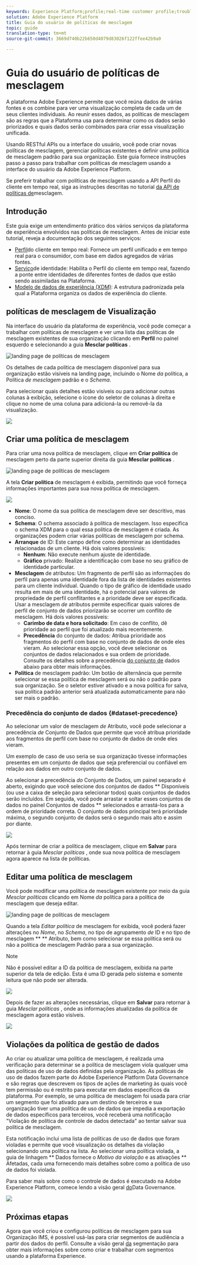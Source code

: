 ```yaml
---
keywords: Experience Platform;profile;real-time customer profile;troubleshooting;API
solution: Adobe Experience Platform
title: Guia do usuário de políticas de mesclagem
topic: guide
translation-type: tm+mt
source-git-commit: 3669d740b22b650d4079d83026f122ffee42b9a0

---
```



# Guia do usuário de políticas de mesclagem

A plataforma Adobe Experience permite que você reúna dados de várias fontes e os combine para ver uma visualização completa de cada um de seus clientes individuais. Ao reunir esses dados, as políticas de mesclagem são as regras que a Plataforma usa para determinar como os dados serão priorizados e quais dados serão combinados para criar essa visualização unificada.

Usando RESTful APIs ou a interface do usuário, você pode criar novas políticas de mesclagem, gerenciar políticas existentes e definir uma política de mesclagem padrão para sua organização. Este guia fornece instruções passo a passo para trabalhar com políticas de mesclagem usando a interface do usuário da Adobe Experience Platform.

Se preferir trabalhar com políticas de mesclagem usando a API Perfil do cliente em tempo real, siga as instruções descritas no tutorial [da API de políticas de](../api/merge-policies.md)mesclagem.

## Introdução

Este guia exige um entendimento prático dos vários serviços da plataforma de experiência envolvidos nas políticas de mesclagem. Antes de iniciar este tutorial, reveja a documentação dos seguintes serviços:

* [Perfil](../home.md)do cliente em tempo real: Fornece um perfil unificado e em tempo real para o consumidor, com base em dados agregados de várias fontes.
* [Serviço](../../identity-service/home.md)de identidade: Habilita o Perfil do cliente em tempo real, fazendo a ponte entre identidades de diferentes fontes de dados que estão sendo assimiladas na Plataforma.
* [Modelo de dados de experiência (XDM)](../../xdm/home.md): A estrutura padronizada pela qual a Plataforma organiza os dados de experiência do cliente.

## políticas de mesclagem de Visualização

Na interface do usuário da plataforma de experiência, você pode começar a trabalhar com políticas de mesclagem e ver uma lista das políticas de mesclagem existentes de sua organização clicando em **Perfil** no painel esquerdo e selecionando a guia **Mesclar políticas** .

![landing page de políticas de mesclagem](../images/merge-policies/landing.png)

Os detalhes de cada política de mesclagem disponível para sua organização estão visíveis na landing page, incluindo o Nome *da* política, a Política *de mesclagem* padrão e o *Schema*.

Para selecionar quais detalhes estão visíveis ou para adicionar outras colunas à exibição, selecione o ícone do seletor de colunas à direita e clique no nome de uma coluna para adicioná-la ou removê-la da visualização.

![](../images/merge-policies/adjust-view.png)

## Criar uma política de mesclagem

Para criar uma nova política de mesclagem, clique em **Criar política** de mesclagem perto da parte superior direita da guia **Mesclar políticas** .

![landing page de políticas de mesclagem](../images/merge-policies/create-new.png)

A tela **Criar política** de mesclagem é exibida, permitindo que você forneça informações importantes para sua nova política de mesclagem.

![](../images/merge-policies/create.png)

* **Nome**: O nome da sua política de mesclagem deve ser descritivo, mas conciso.
* **Schema**: O schema associado à política de mesclagem. Isso especifica o schema XDM para o qual essa política de mesclagem é criada. As organizações podem criar várias políticas de mesclagem por schema.
* **Arranque** de ID: Este campo define como determinar as identidades relacionadas de um cliente. Há dois valores possíveis:
   * **Nenhum**: Não execute nenhum ajuste de identidade.
   * **Gráfico** privado: Realize a identificação com base no seu gráfico de identidade particular.
* **Mesclagem** de atributos: Um fragmento de perfil são as informações do perfil para apenas uma identidade fora da lista de identidades existentes para um cliente individual. Quando o tipo de gráfico de identidade usado resulta em mais de uma identidade, há o potencial para valores de propriedade de perfil conflitantes e a prioridade deve ser especificada. Usar a mesclagem *de* atributos permite especificar quais valores de perfil de conjunto de dados priorizarão se ocorrer um conflito de mesclagem. Há dois valores possíveis:
   * **Carimbo de data e hora solicitado**: Em caso de conflito, dê prioridade ao perfil que foi atualizado mais recentemente.
   * **Precedência** do conjunto de dados: Atribua prioridade aos fragmentos do perfil com base no conjunto de dados de onde eles vieram. Ao selecionar essa opção, você deve selecionar os conjuntos de dados relacionados e sua ordem de prioridade. Consulte os detalhes sobre a precedência [do conjunto de](#dataset-precedence) dados abaixo para obter mais informações.
* **Política** de mesclagem padrão: Um botão de alternância que permite selecionar se essa política de mesclagem será ou não o padrão para sua organização. Se o seletor estiver ativado e a nova política for salva, sua política padrão anterior será atualizada automaticamente para não ser mais o padrão.

### Precedência do conjunto de dados {#dataset-precedence}

Ao selecionar um valor de mesclagem *de* Atributo, você pode selecionar a precedência *de* Conjunto de Dados que permite que você atribua prioridade aos fragmentos de perfil com base no conjunto de dados de onde eles vieram.

Um exemplo de caso de uso seria se sua organização tivesse informações presentes em um conjunto de dados que seja preferencial ou confiável em relação aos dados em outro conjunto de dados.

Ao selecionar a precedência *do* Conjunto de Dados, um painel separado é aberto, exigindo que você selecione dos conjuntos de dados ** Disponíveis (ou use a caixa de seleção para selecionar todos) quais conjuntos de dados serão incluídos. Em seguida, você pode arrastar e soltar esses conjuntos de dados no painel Conjuntos de dados ** selecionados e arrastá-los para a ordem de prioridade correta. O conjunto de dados principal terá prioridade máxima, o segundo conjunto de dados será o segundo mais alto e assim por diante.

![](../images/merge-policies/dataset-precedence.png)

Após terminar de criar a política de mesclagem, clique em **Salvar** para retornar à guia *Mesclar políticas* , onde sua nova política de mesclagem agora aparece na lista de políticas.

## Editar uma política de mesclagem

Você pode modificar uma política de mesclagem existente por meio da guia *Mesclar políticas* clicando em Nome *da* política para a política de mesclagem que deseja editar.

![landing page de políticas de mesclagem](../images/merge-policies/select-edit.png)

Quando a tela *Editar política* de mesclagem for exibida, você poderá fazer alterações no *Nome*, no *Schema*, no tipo de agrupamento *de* ID e no tipo de mesclagem ** ** Atributo, bem como selecionar se essa política será ou não a política de mesclagem Padrão para a sua organização.

>[!Note]
>Não é possível editar a ID da política de mesclagem, exibida na parte superior da tela de edição. Esta é uma ID gerada pelo sistema e somente leitura que não pode ser alterada.

![](../images/merge-policies/edit-screen.png)

Depois de fazer as alterações necessárias, clique em **Salvar** para retornar à guia *Mesclar políticas* , onde as informações atualizadas da política de mesclagem agora estão visíveis.

![](../images/merge-policies/edited.png)

## Violações da política de gestão de dados

Ao criar ou atualizar uma política de mesclagem, é realizada uma verificação para determinar se a política de mesclagem viola qualquer uma das políticas de uso de dados definidas pela organização. As políticas de uso de dados fazem parte do Adobe Experience Platform Data Governance e são regras que descrevem os tipos de ações de marketing às quais você tem permissão ou é restrito para executar em dados específicos da plataforma. Por exemplo, se uma política de mesclagem foi usada para criar um segmento que foi ativado para um destino de terceiros e sua organização tiver uma política de uso de dados que impedia a exportação de dados específicos para terceiros, você receberá uma notificação &quot;Violação de política de controle de dados detectada&quot; ao tentar salvar sua política de mesclagem.

Esta notificação inclui uma lista de políticas de uso de dados que foram violadas e permite que você visualização os detalhes da violação selecionando uma política na lista. Ao selecionar uma política violada, a guia de linhagem ** Dados fornece o *Motivo da violação* e as ativações ** Afetadas, cada uma fornecendo mais detalhes sobre como a política de uso de dados foi violada.

Para saber mais sobre como o controle de dados é executado na Adobe Experience Platform, comece lendo a visão geral [do](../../data-governance/home.md)Data Governance.

![](../images/merge-policies/policy-violation.png)

## Próximas etapas

Agora que você criou e configurou políticas de mesclagem para sua Organização IMS, é possível usá-las para criar segmentos de audiência a partir dos dados do perfil. Consulte a visão geral [da](../../segmentation/home.md) segmentação para obter mais informações sobre como criar e trabalhar com segmentos usando a plataforma Experience.